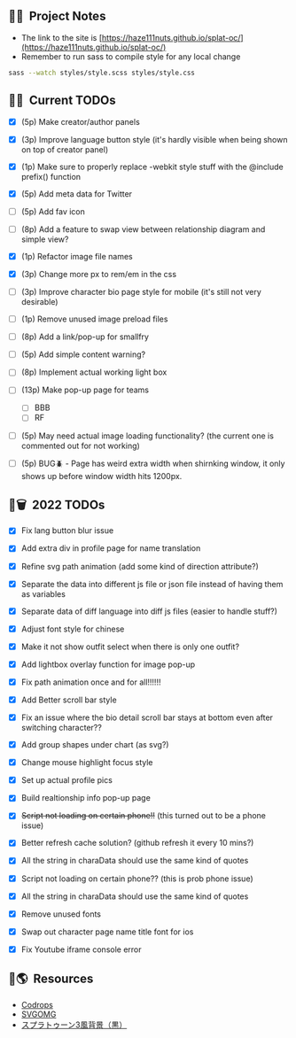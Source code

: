 
## 🦑📝&nbsp; Project Notes
- The link to the site is [https://haze111nuts.github.io/splat-oc/](https://haze111nuts.github.io/splat-oc/)
- Remember to run sass to compile style for any local change
```bash
sass --watch styles/style.scss styles/style.css
```
## 🦑📅&nbsp; Current TODOs

- [x] (5p) Make creator/author panels
- [x] (3p) Improve language button style (it's hardly visible when being shown on top of creator panel)
- [x] (1p) Make sure to properly replace -webkit style stuff with the @include prefix() function
- [x] (5p) Add meta data for Twitter 
- [ ] (5p) Add fav icon
- [ ] (8p) Add a feature to swap view between relationship diagram and simple view?
- [x] (1p) Refactor image file names
- [x] (3p) Change more px to rem/em in the css
- [ ] (3p) Improve character bio page style for mobile (it's still not very desirable)
- [ ] (1p) Remove unused image preload files
- [ ] (8p) Add a link/pop-up for smallfry
- [ ] (5p) Add simple content warning?
- [ ] (8p) Implement actual working light box
- [ ] (13p) Make pop-up page for teams
  - [ ] BBB
  - [ ] RF
- [ ] (5p) May need actual image loading functionality? (the current one is commented out for not working)
- [ ] (5p) BUG🪲 - Page has weird extra width when shirnking window, it only shows up before window width hits 1200px.


## 🦑🗑️&nbsp; 2022 TODOs

- [x] Fix lang button blur issue
- [x] Add extra div in profile page for name translation
- [x] Refine svg path animation (add some kind of direction attribute?)
- [x] Separate the data into different js file or json file instead of having them as variables
- [x] Separate data of diff language into diff js files (easier to handle stuff?)
- [x] Adjust font style for chinese
- [x] Make it not show outfit select when there is only one outfit?
- [x] Add lightbox overlay function for image pop-up
- [x] Fix path animation once and for all!!!!!!
- [x] Add Better scroll bar style
- [x] Fix an issue where the bio detail scroll bar stays at bottom even after switching character??
- [x] Add group shapes under chart (as svg?)
- [x] Change mouse highlight focus style
- [x] Set up actual profile pics
- [x] Build realtionship info pop-up page
- [x] ~~Script not loading on certain phone!!~~ (this turned out to be a phone issue)
- [x] Better refresh cache solution? (github refresh it every 10 mins?)
- [x] All the string in charaData should use the same kind of quotes
- [x] Script not loading on certain phone?? (this is prob phone issue)
- [x] All the string in charaData should use the same kind of quotes
- [x] Remove unused fonts
- [x] Swap out character page name title font for ios
- [x] Fix Youtube iframe console error


## 🦑🌎&nbsp; Resources
- [Codrops](https://tympanus.net/codrops/)
- [SVGOMG](https://jakearchibald.github.io/svgomg/)
- [スプラトゥーン3風背景（黒）](https://commons.nicovideo.jp/material/nc283273)
